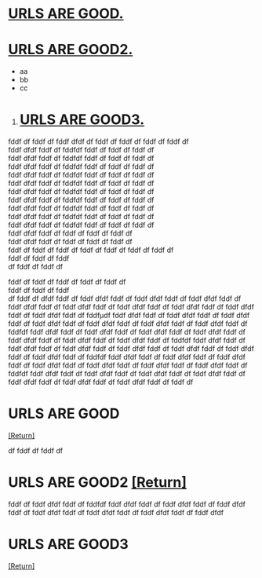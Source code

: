 

# [URLS ARE GOOD.](#URLS-ARE-GOOD-1)
[urls-are-good]: #urls-are-good

# [URLS ARE GOOD2.](#URLS-ARE-GOOD2--Return)
[urls-are-good2]: #urls-are-good2
 - aa
 - bb
 - cc



1. # [  URLS ARE GOOD3.](#--URLS-ARE-GOOD3-1)
[  URLS ARE GOOD3]: #urls-are-good3

fddf
df
fddf
df
fddf
dfdf
df
fddf
df
fddf
df
fddf
df
fddf
df<br>
fddf
dfdf
fddf
df
fddfdf
fddf
df
fddf
df
fddf
df<br>
fddf
dfdf
fddf
df
fddfdf
fddf
df
fddf
df
fddf
df<br>
fddf
dfdf
fddf
df
fddfdf
fddf
df
fddf
df
fddf
df<br>
fddf
dfdf
fddf
df
fddfdf
fddf
df
fddf
df
fddf
df<br>
fddf
dfdf
fddf
df
fddfdf
fddf
df
fddf
df
fddf
df<br>
fddf
dfdf
fddf
df
fddfdf
fddf
df
fddf
df
fddf
df<br>
fddf
dfdf
fddf
df
fddfdf
fddf
df
fddf
df
fddf
df<br>
fddf
dfdf
fddf
df
fddfdf
fddf
df
fddf
df
fddf
df<br>
fddf
dfdf
fddf
df
fddfdf
fddf
df
fddf
df
fddf
df<br>
fddf
dfdf
fddf
df
fddfdf
fddf
df
fddf
df
fddf
df<br>
fddf
dfdf
fddf
df
fddf
df
fddf
df
fddf
df<br>
fddf
dfdf
fddf
df
fddf
df
fddf
df
fddf
df<br>
fddf
df
fddf
df
fddf
df
fddf
df
fddf
df
fddf
df
fddf
df<br>
fddf
df
fddf
df
fddf<br>
df
fddf
df
fddf
df

fddf
df
fddf
df
fddf
df
fddf
df
fddf
df<br>
fddf
df
fddf
df
fddf<br>
df
fddf
df
dfdf
fddf
df
fddf
dfdf
fddf
df
fddf
dfdf
fddf
df
fddf
dfdf
fddf
df
fddf
dfdf
fddf
df
fddf
dfdf
fddf
df
fddf
dfdf
fddf
df
fddf
dfdf
fddf
df
fddf
dfdf
fddf
df
fddf
dfdf
fddf
df
fddfµdf
fddf
dfdf
fddf
df
fddf
dfdf
fddf
df
fddf
dfdf
fddf
df
fddf
dfdf
fddf
df
fddf
dfdf
fddf
df
fddf
dfdf
fddf
df
fddf
dfdf
fddf
df
fddfdf
fddf
dfdf
fddf
df
fddf
dfdf
fddf
df
fddf
dfdf
fddf
df
fddf
dfdf
fddf
df
fddf
dfdf
fddf
df
fddf
dfdf
fddf
df
fddf
dfdf
fddf
df
fddfdf
fddf
dfdf
fddf
df
fddf
dfdf
fddf
df
fddf
dfdf
fddf
df
fddf
dfdf
fddf
df
fddf
dfdf
fddf
df
fddf
dfdf
fddf
df
fddf
dfdf
fddf
df
fddfdf
fddf
dfdf
fddf
df
fddf
dfdf
fddf
df
fddf
dfdf
fddf
df
fddf
dfdf
fddf
df
fddf
dfdf
fddf
df
fddf
dfdf
fddf
df
fddf
dfdf
fddf
df
fddfdf
fddf
dfdf
fddf
df
fddf
dfdf
fddf
df
fddf
dfdf
fddf
df
fddf
dfdf
fddf
df
fddf
dfdf
fddf
df
fddf
dfdf
fddf
df
fddf
dfdf
fddf
df
fddf
df
# URLS ARE GOOD 
[[Return]][urls-are-good]

df
fddf
df
fddf
df


# URLS ARE GOOD2  [[Return]][urls-are-good2]







fddf
df
fddf
dfdf
fddf
df
fddfdf
fddf
dfdf
fddf
df
fddf
dfdf
fddf
df
fddf
dfdf
fddf
df
fddf
dfdf
fddf
df
fddf
dfdf
fddf
df
fddf
dfdf
fddf
df
fddf
dfdf



#   URLS ARE GOOD3
[[Return]][  URLS ARE GOOD3]
